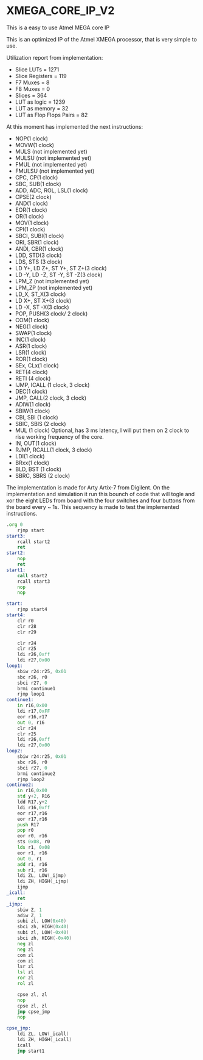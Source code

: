 # XMEGA_CORE_IP_V2
This is a easy to use Atmel MEGA core IP

This is an optimized IP of the Atmel XMEGA processor, that is very simple to use.

Utilization report from implementation:

* Slice LUTs = 1271
* Slice Registers = 119
* F7 Muxes = 8
* F8 Muxes = 0
* Slices = 364
* LUT as logic = 1239
* LUT as memory = 32
* LUT as Flop Flops Pairs = 82


At this moment has implemented the next instructions:

* NOP(1 clock)
* MOVW(1 clock)
* MULS (not implemented yet)
* MULSU (not implemented yet)
* FMUL (not implemented yet)
* FMULSU (not implemented yet)
* CPC, CP(1 clock)
* SBC, SUB(1 clock)
* ADD, ADC, ROL, LSL(1 clock)
* CPSE(2 clock)
* AND(1 clock)
* EOR(1 clock)
* OR(1 clock)
* MOV(1 clock)
* CPI(1 clock)
* SBCI, SUBI(1 clock)
* ORI, SBR(1 clock)
* ANDI, CBR(1 clock)
* LDD, STD(3 clock)
* LDS, STS (3 clock)
* LD Y+, LD Z+, ST Y+, ST Z+(3 clock)
* LD -Y, LD -Z, ST -Y, ST -Z(3 clock)
* LPM_Z (not implemented yet)
* LPM_ZP (not implemented yet)
* LD_X, ST_X(3 clock)
* LD X+, ST X+(3 clock)
* LD -X, ST -X(3 clock)
* POP, PUSH(3 clock/ 2 clock)
* COM(1 clock)
* NEG(1 clock)
* SWAP(1 clock)
* INC(1 clock)
* ASR(1 clock)
* LSR(1 clock)
* ROR(1 clock)
* SEx, CLx(1 clock)
* RET(4 clock)
* RETI (4 clock)
* IJMP, ICALL (1 clock, 3 clock)
* DEC(1 clock)
* JMP, CALL(2 clock, 3 clock)
* ADIW(1 clock)
* SBIW(1 clock)
* CBI, SBI (1 clock)
* SBIC, SBIS (2 clock)
* MUL (1 clock) Optional, has 3 ms latency, I will put them on 2 clock to rise working frequency of the core.
* IN, OUT(1 clock)
* RJMP, RCALL(1 clock, 3 clock)
* LDI(1 clock)
* BRxx(1 clock)
* BLD, BST (1 clock)
* SBRC, SBRS (2 clock)


The implementation is made for Arty Artix-7 from Digilent.
On the implementation and simulation it run this bounch of code that will togle and xor the eight LEDs from board with the four switches and four buttons from the board every ~ 1s.
This sequency is made to test the implemented instructions.

```asm
.org 0
	rjmp start
start3:
	rcall start2
	ret
start2:
	nop
	ret
start1:
	call start2
	rcall start3
	nop
	nop

start:
	rjmp start4
start4:
	clr r0
	clr r28
	clr r29

	clr r24
	clr r25
	ldi r26,0xff
	ldi r27,0x00
loop1:
	sbiw r24:r25, 0x01
	sbc r26, r0
	sbci r27, 0
	brmi continue1
	rjmp loop1
continue1:
	in r16,0x00
	ldi r17,0xFF
	eor r16,r17
	out 0, r16
	clr r24
	clr r25
	ldi r26,0xff
	ldi r27,0x00
loop2:
	sbiw r24:r25, 0x01
	sbc r26, r0
	sbci r27, 0
	brmi continue2
	rjmp loop2
continue2:
	in r16,0x00
	std y+2, R16
	ldd R17,y+2
	ldi r16,0xff
	eor r17,r16
	eor r17,r16
	push R17
	pop r0
	eor r0, r16
	sts 0x08, r0
	lds r1, 0x08
	eor r1, r16
	out 0, r1
	add r1, r16
	sub r1, r16
	ldi ZL, LOW(_ijmp)
	ldi ZH, HIGH(_ijmp)
	ijmp
_icall:
	ret
_ijmp:
	sbiw Z, 1
	adiw Z, 1
	subi zl, LOW(0x40)
	sbci zh, HIGH(0x40)
	subi zl, LOW(-0x40)
	sbci zh, HIGH(-0x40)
	neg zl
	neg zl
	com zl
	com zl
	lsr zl
	lsl zl
	ror zl
	rol zl

	cpse zl, zl
	nop
	cpse zl, zl
	jmp cpse_jmp
	nop

cpse_jmp:
	ldi ZL, LOW(_icall)
	ldi ZH, HIGH(_icall)
	icall
	jmp start1
```
